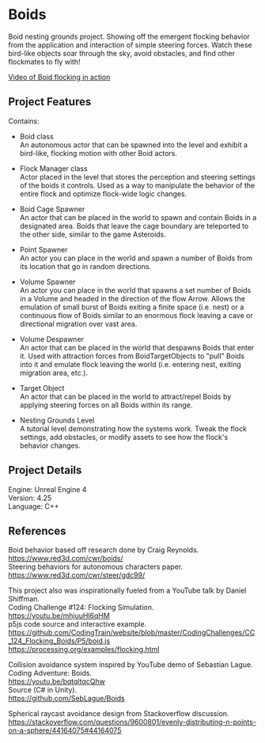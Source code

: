 # Boids

Boid nesting grounds project. Showing off the emergent flocking behavior from the application and interaction of simple steering forces. Watch these bird-like objects soar through the sky, avoid obstacles, and find other flockmates to fly with!

[Video of Boid flocking in action](https://youtu.be/FRgidMODDaI)  

## Project Features
Contains:
* Boid class  
An autonomous actor that can be spawned into the level and exhibit a bird-like, flocking motion with other Boid actors.  

* Flock Manager class  
Actor placed in the level that stores the perception and steering settings of the boids it controls. Used as a way to manipulate the behavior of the entire flock and optimize flock-wide logic changes.  

* Boid Cage Spawner  
An actor that can be placed in the world to spawn and contain Boids in a designated area. Boids that leave the cage boundary are teleported to the other side, similar to the game Asteroids.  

* Point Spawner  
An actor you can place in the world and spawn a number of Boids from its location that go in random directions.  

* Volume Spawner  
An actor you can place in the world that spawns a set number of Boids in a Volume and headed in the direction of the flow Arrow. Allows the emulation of small burst of Boids exiting a finite space (i.e. nest) or a continuous flow of Boids similar to an enormous flock leaving a cave or directional migration over vast area.  

* Volume Despawner  
An actor that can be placed in the world that despawns Boids that enter it. Used with attraction forces from BoidTargetObjects to "pull" Boids into it and emulate flock leaving the world (i.e. entering nest, exiting migration area, etc.).  

* Target Object  
An actor that can be placed in the world to attract/repel Boids by applying steering forces on all Boids within its range.  

* Nesting Grounds Level  
A tutorial level demonstrating how the systems work. Tweak the flock settings, add obstacles, or modify assets to see how the flock's behavior changes.

## Project Details
Engine: Unreal Engine 4  
Version: 4.25  
Language: C++  

## References
Boid behavior based off research done by Craig Reynolds.\
https://www.red3d.com/cwr/boids/  
Steering behaviors for autonomous characters paper.\
https://www.red3d.com/cwr/steer/gdc99/  

This project also was inspirationally fueled from a YouTube talk by Daniel Shiffman.\
Coding Challenge #124: Flocking Simulation.\
https://youtu.be/mhjuuHl6qHM  
p5js code source and interactive example.  
https://github.com/CodingTrain/website/blob/master/CodingChallenges/CC_124_Flocking_Boids/P5/boid.js  
https://processing.org/examples/flocking.html  

Collision avoidance system inspired by YouTube demo of Sebastian Lague.\
Coding Adventure: Boids.\
https://youtu.be/bqtqltqcQhw  
Source (C# in Unity).\
https://github.com/SebLague/Boids  

Spherical raycast avoidance design from Stackoverflow discussion.\
https://stackoverflow.com/questions/9600801/evenly-distributing-n-points-on-a-sphere/44164075#44164075  
